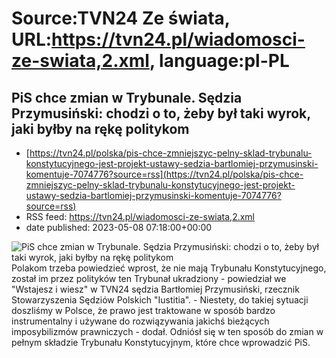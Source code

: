 # Source:TVN24 Ze świata, URL:https://tvn24.pl/wiadomosci-ze-swiata,2.xml, language:pl-PL

## PiS chce zmian w Trybunale. Sędzia Przymusiński: chodzi o to, żeby był taki wyrok, jaki byłby na rękę politykom
 - [https://tvn24.pl/polska/pis-chce-zmniejszyc-pelny-sklad-trybunalu-konstytucyjnego-jest-projekt-ustawy-sedzia-bartlomiej-przymusinski-komentuje-7074776?source=rss](https://tvn24.pl/polska/pis-chce-zmniejszyc-pelny-sklad-trybunalu-konstytucyjnego-jest-projekt-ustawy-sedzia-bartlomiej-przymusinski-komentuje-7074776?source=rss)
 - RSS feed: https://tvn24.pl/wiadomosci-ze-swiata,2.xml
 - date published: 2023-05-08 07:18:00+00:00

<img alt="PiS chce zmian w Trybunale. Sędzia Przymusiński: chodzi o to, żeby był taki wyrok, jaki byłby na rękę politykom" src="https://tvn24.pl/najnowsze/cdn-zdjecie-diacoe-trybunal-konstytucyjny-shutterstock_2070299147-7074768/alternates/LANDSCAPE_1280" />
    Polakom trzeba powiedzieć wprost, że nie mają Trybunału Konstytucyjnego, został im przez polityków ten Trybunał ukradziony - powiedział we "Wstajesz i wiesz" w TVN24 sędzia Bartłomiej Przymusiński, rzecznik Stowarzyszenia Sędziów Polskich "Iustitia". - Niestety, do takiej sytuacji doszliśmy w Polsce, że prawo jest traktowane w sposób bardzo instrumentalny i używane do rozwiązywania jakichś bieżących imposybilizmów prawniczych - dodał. Odniósł się w ten sposób do zmian w pełnym składzie Trybunału Konstytucyjnym, które chce wprowadzić PiS.

